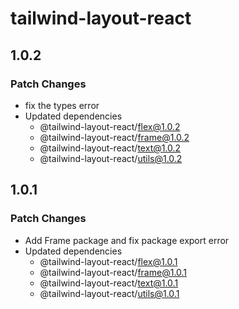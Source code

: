 # tailwind-layout-react

## 1.0.2

### Patch Changes

- fix the types error
- Updated dependencies
  - @tailwind-layout-react/flex@1.0.2
  - @tailwind-layout-react/frame@1.0.2
  - @tailwind-layout-react/text@1.0.2
  - @tailwind-layout-react/utils@1.0.2

## 1.0.1

### Patch Changes

- Add Frame package and fix package export error
- Updated dependencies
  - @tailwind-layout-react/flex@1.0.1
  - @tailwind-layout-react/frame@1.0.1
  - @tailwind-layout-react/text@1.0.1
  - @tailwind-layout-react/utils@1.0.1
